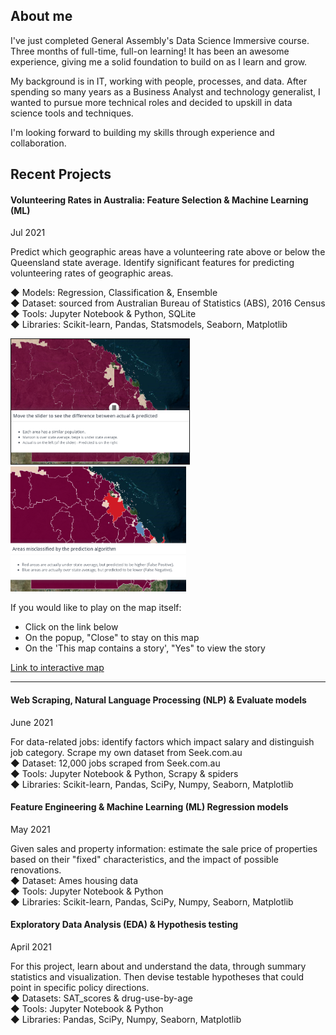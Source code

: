 ## About me

I've just completed General Assembly's Data Science Immersive course. Three months of full-time, full-on learning! It has been an awesome experience, giving me a solid foundation to build on as I learn and grow.  

My background is in IT, working with people, processes, and data. After spending so many years as a Business Analyst and technology generalist, I wanted to pursue more technical roles and decided to upskill in data science tools and techniques.

I'm looking forward to building my skills through experience and collaboration.


## Recent Projects

#### Volunteering Rates in Australia: Feature Selection & Machine Learning (ML)
Jul 2021

Predict which geographic areas have a volunteering rate above or below the Queensland state average.  Identify significant features for predicting volunteering rates of geographic areas.  

◆ Models: Regression, Classification &, Ensemble  
◆ Dataset: sourced from Australian Bureau of Statistics (ABS), 2016 Census  
◆ Tools: Jupyter Notebook & Python, SQLite  
◆ Libraries: Scikit-learn, Pandas, Statsmodels, Seaborn, Matplotlib  

<img src="./assets/images/national-map_story-p1.png?raw=true" alt="Actual and predicted on map" height="200" border="1px solid #ccc">
<img src="./assets/images/national-map_story-p2.png?raw=true" alt="Misclassified areas shown on map" height="200"> 

If you would like to play on the map itself:  
* Click on the link below  
* On the popup, "Close" to stay on this map   
* On the 'This map contains a story', "Yes" to view the story   

<a target="_blank" rel="noopener noreferrer" href="https://nationalmap.gov.au/#share=s-zwNgwoFYivvblCizv3EVpHTtJUy">Link to interactive map</a>  

---

#### Web Scraping, Natural Language Processing (NLP) & Evaluate models 
June 2021 

For data-related jobs: identify factors which impact salary and distinguish job category.  Scrape my own dataset from Seek.com.au  
◆ Dataset: 12,000 jobs scraped from Seek.com.au  
◆ Tools: Jupyter Notebook & Python, Scrapy & spiders  
◆ Libraries: Scikit-learn, Pandas, SciPy, Numpy, Seaborn, Matplotlib  

#### Feature Engineering & Machine Learning (ML) Regression models 
May 2021

Given sales and property information: estimate the sale price of properties based on their "fixed" characteristics, and the impact of possible renovations.  
◆ Dataset: Ames housing data  
◆ Tools: Jupyter Notebook & Python  
◆ Libraries: Scikit-learn, Pandas, SciPy, Numpy, Seaborn, Matplotlib 

#### Exploratory Data Analysis (EDA) & Hypothesis testing
April 2021

For this project, learn about and understand the data, through summary statistics and visualization. Then devise testable hypotheses that could point in specific policy directions.  
◆ Datasets: SAT_scores & drug-use-by-age  
◆ Tools: Jupyter Notebook & Python  
◆ Libraries: Pandas, SciPy, Numpy, Seaborn, Matplotlib  
